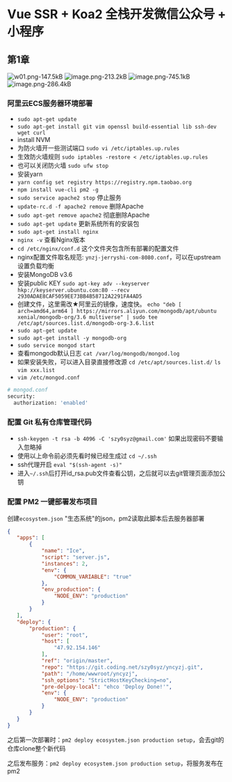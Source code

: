 # Vue SSR + Koa2 全栈开发微信公众号 + 小程序

## 第1章

![w01.png-147.5kB][1]
![image.png-213.2kB][2]
![image.png-745.1kB][3]
![image.png-286.4kB][4]

### 阿里云ECS服务器环境部署

- `sudo apt-get update`
- `sudo apt-get install git vim openssl build-essential lib ssh-dev wget curl`
- install NVM
- 为防火墙开一些测试端口 `sudo vi /etc/iptables.up.rules`
- 生效防火墙规则 `sudo iptables -restore < /etc/iptables.up.rules`
- 也可以关闭防火墙 `sudo ufw stop`
- 安装yarn
- `yarn config set registry https://registry.npm.taobao.org`
- `npm install vue-cli pm2 -g`
- `sudo service apache2 stop` 停止服务
- `update-rc.d -f apache2 remove` 删除Apache
- `sudo apt-get remove apache2` 彻底删除Apache
- `sudo apt-get update` 更新系统所有的安装包
- `sudo apt-get install nginx`
- `nginx -v` 查看Nginx版本
- `cd /etc/nginx/conf.d` 这个文件夹包含所有部署的配置文件
- nginx配置文件取名规范: `ynzj-jerryshi-com-8080.conf`，可以在upstream设置负载均衡
- 安装MongoDB v3.6
- 安装public KEY `sudo apt-key adv --keyserver hkp://keyserver.ubuntu.com:80 --recv 2930ADAE8CAF5059EE73BB4B58712A2291FA4AD5`
- 创建文件，这里需改★阿里云的镜像，速度快。 `echo "deb [ arch=amd64,arm64 ] https://mirrors.aliyun.com/mongodb/apt/ubuntu xenial/mongodb-org/3.6 multiverse" | sudo tee /etc/apt/sources.list.d/mongodb-org-3.6.list`
- `sudo apt-get update`
- `sudo apt-get install -y mongodb-org`
- `sudo service mongod start`
- 查看mongodb默认日志 `cat /var/log/mongodb/mongod.log`
- 如果安装失败，可以进入目录直接修改源 `cd /etc/apt/sources.list.d/` `ls` `vim xxx.list`
- `vim /etc/mongod.conf`

```bash
# mongod.conf
security:
  authorization: 'enabled'
```

### 配置 Git 私有仓库管理代码

- `ssh-keygen -t rsa -b 4096 -C 'szy0syz@gmail.com'` 如果出现密码不要输入忽略掉
- 使用以上命令前必须先看时候已经生成过 `cd ~/.ssh`
- ssh代理开启 `eval "$(ssh-agent -s)"`
- 进入`~/.ssh`后打开id_rsa.pub文件查看公钥，之后就可以去git管理页面添加公钥

### 配置 PM2 一键部署发布项目

 创建`ecosystem.json` "生态系统"的json，pm2读取此脚本后去服务器部署

 ```json
{
    "apps": [
        {
            "name": "Ice",
            "script": "server.js",
            "instances": 2,
            "env": {
                "COMMON_VARIABLE": "true"
            },
            "env_production": {
                "NODE_ENV": "production"
            }
        }
    ],
    "deploy": {
        "production": {
            "user": "root",
            "host": [
                "47.92.154.146"
            ],
            "ref": "origin/master",
            "repo": "https://git.coding.net/szy0syz/yncyzj.git",
            "path": "/home/wwwroot/yncyzj",
            "ssh_options": "StrictHostKeyChecking=no",
            "pre-delpoy-local": "ehco 'Deploy Done!'",
            "env": {
                "NODE_ENV": "production"
            }
        }
    }
}
 ```

之后第一次部署时：`pm2 deploy ecosystem.json production setup`，会去git的仓库clone整个新代码

之后发布服务：`pm2 deploy ecosystem.json production setup`，将服务发布在pm2

  [1]: http://static.zybuluo.com/szy0syz/qbf3fz7hgsxm6ykwigr8s8jm/w01.png
  [2]: http://static.zybuluo.com/szy0syz/bze9frkh04el10x9rct2ha3q/image.png
  [3]: http://static.zybuluo.com/szy0syz/u7kwc6lg19tyvvyykagzkrfb/image.png
  [4]: http://static.zybuluo.com/szy0syz/uor52mpuqf5nonkgg3evfesd/image.png
